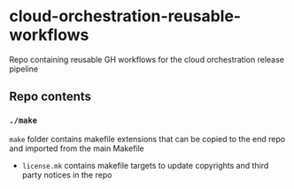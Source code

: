 # cloud-orchestration-reusable-workflows
Repo containing reusable GH workflows for the cloud orchestration release pipeline

## Repo contents

### `./make`

`make` folder contains makefile extensions that can be copied to the end repo and imported from the main Makefile

* `license.mk` contains makefile targets to update copyrights and third party notices in the repo